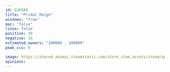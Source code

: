 ```yaml
---
id: 636580
title: "Primal Reign"
windows: "true"
mac: "false"
linux: false
positive: 39
negative: 16
estimated_owners: "100000 - 200000"
peak_ccu: 0

image: https://shared.akamai.steamstatic.com/store_item_assets/steam/apps/636580/header.jpg?t=1704230339
opinions:
---
```

